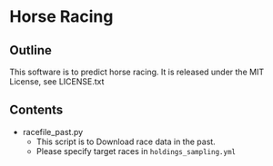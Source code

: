 # Horse Racing

## Outline

This software is to predict horse racing.
It is released under the MIT License, see LICENSE.txt

## Contents

- racefile_past.py
  - This script is to Download race data in the past.
  - Please specify target races in `holdings_sampling.yml`

